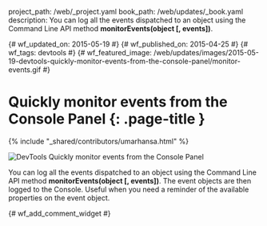 project_path: /web/_project.yaml
book_path: /web/updates/_book.yaml
description: You can log all the events dispatched to an object using the Command Line API method <strong>monitorEvents(object [, events])</strong>.

{# wf_updated_on: 2015-05-19 #}
{# wf_published_on: 2015-04-25 #}
{# wf_tags: devtools #}
{# wf_featured_image: /web/updates/images/2015-05-19-devtools-quickly-monitor-events-from-the-console-panel/monitor-events.gif #}

# Quickly monitor events from the Console Panel {: .page-title }

{% include "_shared/contributors/umarhansa.html" %}


<img src="/web/updates/images/2015-05-19-devtools-quickly-monitor-events-from-the-console-panel/monitor-events.gif" alt="DevTools Quickly monitor events from the Console Panel">

You can log all the events dispatched to an object using the Command Line API method <strong>monitorEvents(object [, events])</strong>. The event objects are then logged to the Console. Useful when you need a reminder of the available properties on the event object.﻿


{# wf_add_comment_widget #}
